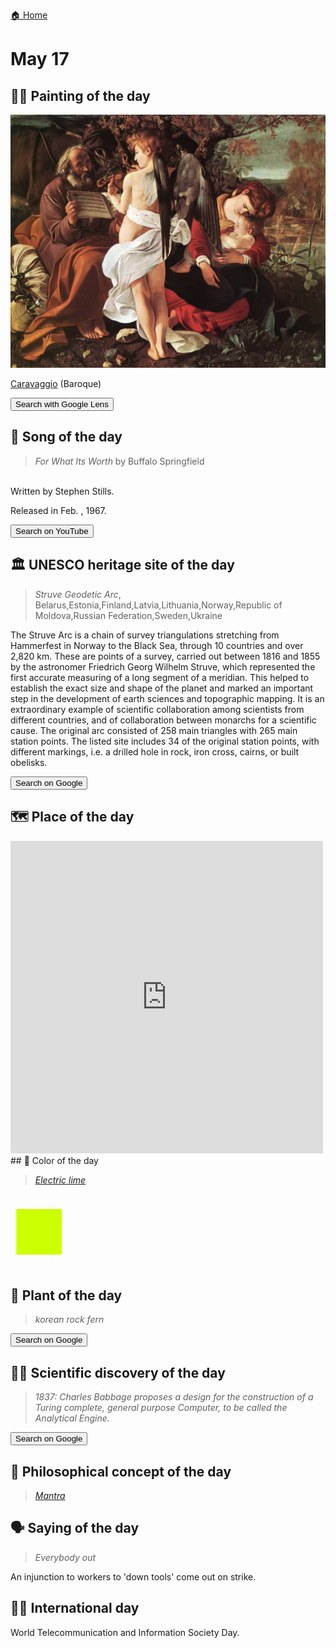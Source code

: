 
[🏠 Home](../../index.md)

# May 17

## 🧑‍🎨 Painting of the day

<img width="600" src="../img/Caravaggio_5.jpg">

[Caravaggio](http://en.wikipedia.org/wiki/Caravaggio) (Baroque)

<button class="btn btn-success"
onclick=" window.open('https://lens.google.com/uploadbyurl?url=https://iretes.github.io/one-a-day/data/img/Caravaggio_5.jpg','_blank')">
Search with Google Lens
</button>

## 🎼 Song of the day

> *For What Its Worth*
by Buffalo Springfield

<br />Written by Stephen Stills.

Released in Feb. , 1967.

<button class="btn btn-success"
onclick=" window.open('http://www.youtube.com/search?q=For What Its Worth by Buffalo Springfield','_blank')">
Search on YouTube
</button>

## 🏛️ UNESCO heritage site of the day

> *Struve Geodetic Arc*, Belarus,Estonia,Finland,Latvia,Lithuania,Norway,Republic of Moldova,Russian Federation,Sweden,Ukraine

<p>The Struve Arc is a chain of survey triangulations stretching from Hammerfest in Norway to the Black Sea, through 10 countries and over 2,820 km. These are points of a survey, carried out between 1816 and 1855 by the astronomer Friedrich Georg Wilhelm Struve, which represented the first accurate measuring of a long segment of a meridian. This helped to establish the exact size and shape of the planet and marked an important step in the development of earth sciences and topographic mapping. It is an extraordinary example of scientific collaboration among scientists from different countries, and of collaboration between monarchs for a scientific cause. The original arc consisted of 258 main triangles with 265 main station points. The listed site includes 34 of the original station points, with different markings, i.e. a drilled hole in rock, iron cross, cairns, or built obelisks.</p>

<button class="btn btn-success"
onclick=" window.open('http://www.google.com/search?q=Struve Geodetic Arc','_blank')">
Search on Google
</button>

## 🗺️ Place of the day

<iframe
src="https://www.mapcrunch.com"
name="mapcrunch"
width="500"
height="500"
allowTransparency="true"
scrolling="no"
frameborder="0"
>
</iframe>
## 🎨 Color of the day

> *[Electric lime](https://en.wikipedia.org/wiki/Lime_(color)#Electric_lime)*

<div style="color:#CCFF00; font-size: 100px;">&#9632;</div>

## 🌿 Plant of the day

> *korean rock fern*

<button class="btn btn-success"
onclick=" window.open('http://www.google.com/search?q=korean rock fern','_blank')">
Search on Google
</button>

## 🧑‍🔬 Scientific discovery of the day

> *1837: Charles Babbage proposes a design for the construction of a Turing complete, general purpose Computer, to be called the Analytical Engine.*

<button class="btn btn-success"
onclick=" window.open('http://www.google.com/search?q=1837: Charles Babbage proposes a design for the construction of a Turing complete, general purpose Computer, to be called the Analytical Engine.','_blank')"> 
Search on Google
</button>

## 💭 Philosophical concept of the day

> *[Mantra](https://en.wikipedia.org/wiki/Mantra)*

## 🗣️ Saying of the day

> *Everybody out*

An injunction to workers to 'down tools' come out on strike.

## 🏳️‍🌈 International day

World Telecommunication and Information Society Day.